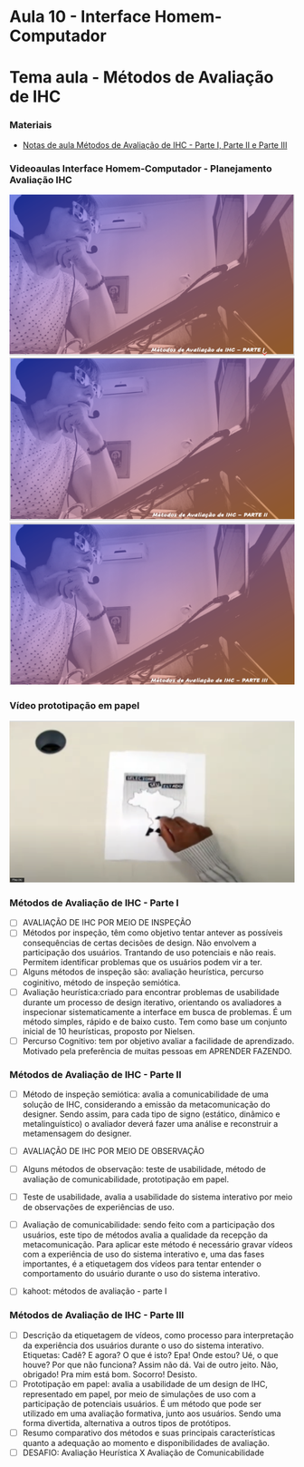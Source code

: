 # Aula 10 - Interface Homem-Computador
# Tema aula - Métodos de Avaliação de IHC


### Materiais
- [Notas de aula Métodos de Avaliação de IHC - Parte I, Parte II e Parte III](metodos_avaliacao_ihc.pdf)


### Videoaulas Interface Homem-Computador -  Planejamento Avaliação IHC
[![Métodos de avaliação de IHC - Parte I](capa_22.png)](https://youtu.be/wKLIUEAcLnQ)
[![Métodos de avaliação de IHC - Parte II](capa_23.png)](https://youtu.be/15G7pk8qr3s)
[![Métodos de avaliação de IHC - Parte III](capa_24.png)](https://youtu.be/rXBq6pKdib0)

### Vídeo prototipação em papel
[![Prototipação em papel](prototipacao_papel.png)](https://www.youtube.com/watch?v=DyE6g-j2Ld4)


### Métodos de Avaliação de IHC - Parte I 

- [ ]  AVALIAÇÃO DE IHC POR MEIO DE INSPEÇÃO
- [ ]  Métodos por inspeção, têm como objetivo tentar antever as possíveis consequências de certas decisões de design. Não envolvem a participação dos usuários. Trantando de uso potenciais e não reais. Permitem identificar problemas que os usuários podem vir a ter.
- [ ]  Alguns métodos de inspeção são: avaliação heurística, percurso coginitivo, método de inspeção semiótica.
- [ ]  Avaliação heurística:criado para encontrar problemas de usabilidade durante um processo de design iterativo, orientando os avaliadores a inspecionar sistematicamente a interface em busca de problemas. É um método simples, rápido e de baixo custo. Tem como base um conjunto inicial de 10 heurísticas, proposto por Nielsen.
- [ ]  Percurso Cognitivo: tem por objetivo avaliar a facilidade de aprendizado. Motivado pela preferência de muitas pessoas em APRENDER FAZENDO.

### Métodos de Avaliação de IHC - Parte II 

- [ ]  Método de inspeção semiótica: avalia a comunicabilidade de uma solução de IHC, considerando a emissão da metacomunicação do designer. Sendo assim, para cada tipo de signo (estático, dinâmico e metalinguístico) o avaliador deverá fazer uma análise e reconstruir a metamensagem do designer.
- [ ]  AVALIAÇÃO DE IHC POR MEIO DE OBSERVAÇÃO
- [ ]  Alguns métodos de observação: teste de usabilidade, método de avaliação de comunicabilidade, prototipação em papel.
- [ ]  Teste de usabilidade, avalia a usabilidade do sistema interativo por meio de observações de experiências de uso.
- [ ]  Avaliação de comunicabilidade: sendo feito com a participação dos usuários, este tipo de métodos avalia a qualidade da recepção da metacomunicação. Para aplicar este método é necessário gravar vídeos com a experiência de uso do sistema interativo e, uma das fases importantes, é a etiquetagem dos vídeos para tentar entender o comportamento do usuário durante o uso do sistema interativo.
- [ ]  kahoot: métodos de avaliação - parte I



### Métodos de Avaliação de IHC - Parte III 

- [ ]  Descrição da etiquetagem de vídeos, como processo para interpretação da experiência dos usuários durante o uso do sistema interativo. Etiquetas: Cadê?  E agora?  O que é isto?  Epa!  Onde estou?  Ué, o que houve?  Por que não funciona? Assim não dá. Vai de outro jeito. Não, obrigado! Pra mim está bom.  Socorro!  Desisto.
- [ ]  Prototipação em papel: avalia a usabilidade de um design de IHC, representado em papel, por meio de simulações de uso com a participação de potenciais usuários. É um método que pode ser utilizado em uma avaliação formativa, junto aos usuários. Sendo uma forma divertida, alternativa a outros tipos de protótipos.
- [ ]  Resumo comparativo dos métodos e suas principais características quanto a adequação ao momento e disponibilidades de avaliação.
- [ ]  DESAFIO: Avaliação Heurística X Avaliação de Comunicabilidade
